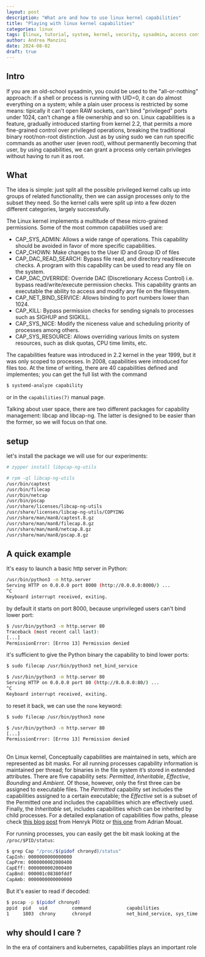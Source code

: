 ```yaml
---
layout: post
description: "What are and how to use linux kernel capabilities"
title: "Playing with linux kernel capabilities"
categories: linux
tags: [linux, tutorial, system, kernel, security, sysadmin, access control]
author: Andrea Manzini
date: 2024-08-02
draft: true
---
```


## Intro

If you are an old-school sysadmin, you could be used to the "all-or-nothing" approach: if a shell or process is running with UID=0, it can do almost everything on a system; while a plain user process is restricted by some means: tipically it can't open RAW sockets, can't bind "privileged" ports under 1024, can't change a file ownership and so on. 
Linux capabilities is a feature, gradually introduced starting from kernel 2.2, that permits a more fine-grained control over privileged operations, breaking the traditional binary root/non-root distinction. Just as by using sudo we can run specific commands as another user (even root), without permanently becoming that user, by using capabilities, we can grant a process only certain privileges without having to run it as root.

## What 

The idea is simple: just split all the possible privileged kernel calls up into groups of related functionality, then we can assign processes only to the subset they need. So the kernel calls were split up into a few dozen different categories, largely successfully.

The Linux kernel implements a multitude of these micro-grained permissions. Some of the most common capabilities used are:

- CAP_SYS_ADMIN: Allows a wide range of operations. This capability should be avoided in favor of more specific capabilities.
- CAP_CHOWN: Make changes to the User ID and Group ID of files 
- CAP_DAC_READ_SEARCH: Bypass file read, and directory read/execute checks. A program with this capability can be used to read any file on the system.
- CAP_DAC_OVERRIDE: Override DAC (Discretionary Access Control) i.e. bypass read/write/execute permission checks. This capability grants an executable the ability to access and modify any file on the filesystem.
- CAP_NET_BIND_SERVICE: Allows binding to port numbers lower than 1024.
- CAP_KILL: Bypass permission checks for sending signals to processes such as SIGHUP and SIGKILL.
- CAP_SYS_NICE: Modify the niceness value and scheduling priority of processes among others.
- CAP_SYS_RESOURCE: Allows overriding various limits on system resources, such as disk quotas, CPU time limits, etc.

The capabilities feature was introduced in 2.2 kernel in the year 1999, but it was only scoped to processes. In 2008, capabilities were introduced for files too.
At the time of writing, there are 40 capabilities defined and implementes; you can get the full list with the command

```bash
$ systemd-analyze capability
```

or in the `capabilities(7)` manual page.   

Talking about user space, there are two different packages for capability management: libcap and libcap-ng. The latter is designed to be easier than the former, so we will focus on that one. 

## setup

let's install the package we will use for our experiments: 

```bash
# zypper install libpcap-ng-utils 

# rpm -ql libcap-ng-utils 
/usr/bin/captest
/usr/bin/filecap
/usr/bin/netcap
/usr/bin/pscap
/usr/share/licenses/libcap-ng-utils
/usr/share/licenses/libcap-ng-utils/COPYING
/usr/share/man/man8/captest.8.gz
/usr/share/man/man8/filecap.8.gz
/usr/share/man/man8/netcap.8.gz
/usr/share/man/man8/pscap.8.gz
```

## A quick example

It's easy to launch a basic http server in Python:

```bash
/usr/bin/python3 -m http.server   
Serving HTTP on 0.0.0.0 port 8000 (http://0.0.0.0:8000/) ...
^C
Keyboard interrupt received, exiting.
```

by default it starts on port 8000, because unprivileged users can't bind lower port:

```bash
$ /usr/bin/python3 -m http.server 80
Traceback (most recent call last):
[...]
PermissionError: [Errno 13] Permission denied
```

it's sufficient to give the Python binary the capability to bind lower ports:

```bash
$ sudo filecap /usr/bin/python3 net_bind_service

$ /usr/bin/python3 -m http.server 80               
Serving HTTP on 0.0.0.0 port 80 (http://0.0.0.0:80/) ...
^C
Keyboard interrupt received, exiting.
```

to reset it back, we can use the `none` keyword:

```bash
$ sudo filecap /usr/bin/python3 none

$ /usr/bin/python3 -m http.server 80
[...]          
PermissionError: [Errno 13] Permission denied
```


##

On Linux kernel, Conceptually capabilities are maintained in sets, which are represented as bit masks. For all running processes capability information is maintained per thread; for binaries in the file system it’s stored in extended attributes. 
There are five capability sets: *Permitted*, *Inheritable*, *Effective*, *Bounding* and *Ambient*. Of those, however, only the first three can be assigned to executable files. The *Permitted* capability set includes the capabilities assigned to a certain executable; the *Effective* set is a subset of the Permitted one and includes the capabilities which are effectively used. Finally, the *Inheritable* set, includes capabilities which can be inherited by child processes. For a detailed explanation of capabilities flow paths, please check [this blog post](https://blog.ploetzli.ch/2014/understanding-linux-capabilities/) from Henryk Plötz or [this one](https://blog.container-solutions.com/linux-capabilities-why-they-exist-and-how-they-work) from Adrian Mouat.


For running processes, you can easily get the bit mask looking at the `/proc/$PID/status`:

```bash
$ grep Cap "/proc/$(pidof chronyd)/status"
CapInh:	0000000000000000
CapPrm:	0000000002000400
CapEff:	0000000002000400
CapBnd:	000001c08380fddf
CapAmb:	0000000000000000
```

But it's easier to read if decoded:

```bash
$ pscap -p $(pidof chronyd)
ppid  pid   uid         command             capabilities
1     1803  chrony      chronyd             net_bind_service, sys_time +
```


## why should I care ?

In the era of containers and kubernetes, capabilities plays an important role 



